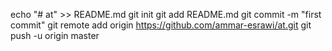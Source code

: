 echo "# at" >> README.md
git init
git add README.md
git commit -m "first commit"
git remote add origin https://github.com/ammar-esrawi/at.git
git push -u origin master
